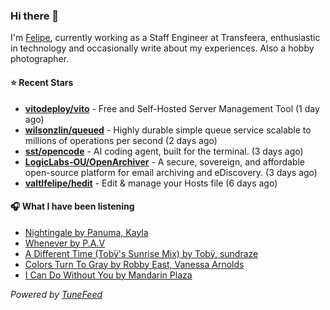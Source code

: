 ### Hi there 👋

I'm [Felipe](https://felipevm.com), currently working as a Staff Engineer at Transfeera, enthusiastic in technology and occasionally write about my experiences. Also a hobby photographer.

#### ⭐ Recent Stars
- **[vitodeploy/vito](https://github.com/vitodeploy/vito)** - Free and Self-Hosted  Server Management Tool (1 day ago)
- **[wilsonzlin/queued](https://github.com/wilsonzlin/queued)** - Highly durable simple queue service scalable to millions of operations per second (2 days ago)
- **[sst/opencode](https://github.com/sst/opencode)** - AI coding agent, built for the terminal. (3 days ago)
- **[LogicLabs-OU/OpenArchiver](https://github.com/LogicLabs-OU/OpenArchiver)** - A secure, sovereign, and affordable open-source platform for email archiving and eDiscovery. (3 days ago)
- **[valtlfelipe/hedit](https://github.com/valtlfelipe/hedit)** - Edit &amp; manage your Hosts file (6 days ago)

#### 🎧 What I have been listening
- [Nightingale by Panuma, Kayla](https://open.spotify.com/track/4z9obgtFzinZXBpwG8Flik)
- [Whenever by P.A.V](https://open.spotify.com/track/09AjysGQs2BsWowsMwrHUr)
- [A Different Time (Tobÿ&#39;s Sunrise Mix) by Tobÿ, sundraze](https://open.spotify.com/track/5QS4yrtJFUGAwE9qr5yQZR)
- [Colors Turn To Gray by Robby East, Vanessa Arnolds](https://open.spotify.com/track/3e8gIv71jSgr6sjS2SB3Hx)
- [I Can Do Without You by Mandarin Plaza](https://open.spotify.com/track/4rNcuwXBmlKg2CWMdM0gVA)

_Powered by [TuneFeed](https://tunefeed.app?ref=github.com)_
